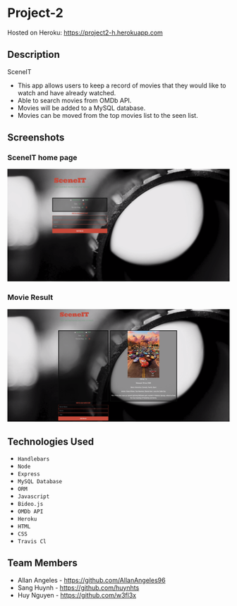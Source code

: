 # Project-2

Hosted on Heroku: https://project2-h.herokuapp.com

## Description

SceneIT
* This app allows users to keep a record of movies that they would like to watch and have already watched.
* Able to search movies from OMDb API.
* Movies will be added to a MySQL database. 
* Movies can be moved from the top movies list to the seen list.

## Screenshots

### SceneIT home page
![homepage](public/imgs/Screenshot1.png)

### Movie Result
![result](public/imgs/Screenshot2.png)

## Technologies Used

* `Handlebars`
* `Node`
* `Express`
* `MySQL Database`
* `ORM`
* `Javascript`
* `Bideo.js`
* `OMDb API`
* `Heroku`
* `HTML`
* `CSS`
* `Travis Cl`

## Team Members

* Allan Angeles - https://github.com/AllanAngeles96
* Sang Huynh - https://github.com/huynhts
* Huy Nguyen - https://github.com/w3fl3x
